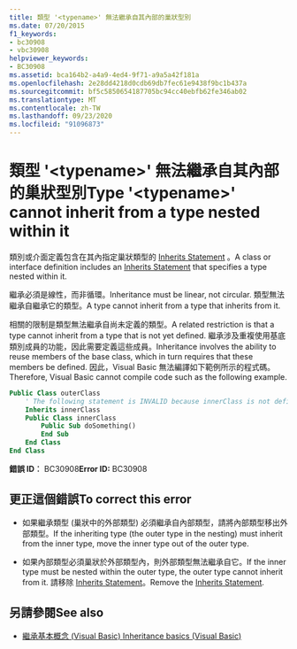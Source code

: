 ```yaml
---
title: 類型 '<typename>' 無法繼承自其內部的巢狀型別
ms.date: 07/20/2015
f1_keywords:
- bc30908
- vbc30908
helpviewer_keywords:
- BC30908
ms.assetid: bca164b2-a4a9-4ed4-9f71-a9a5a42f181a
ms.openlocfilehash: 2e28dd4218d0cdb69db7fec61e9438f9bc1b437a
ms.sourcegitcommit: bf5c5850654187705bc94cc40ebfb62fe346ab02
ms.translationtype: MT
ms.contentlocale: zh-TW
ms.lasthandoff: 09/23/2020
ms.locfileid: "91096873"
---
```

# <a name="type-typename-cannot-inherit-from-a-type-nested-within-it"></a><span data-ttu-id="50bb6-102">類型 '\<typename>' 無法繼承自其內部的巢狀型別</span><span class="sxs-lookup"><span data-stu-id="50bb6-102">Type '\<typename>' cannot inherit from a type nested within it</span></span>

<span data-ttu-id="50bb6-103">類別或介面定義包含在其內指定巢狀類型的 [Inherits Statement](../language-reference/statements/inherits-statement.md) 。</span><span class="sxs-lookup"><span data-stu-id="50bb6-103">A class or interface definition includes an [Inherits Statement](../language-reference/statements/inherits-statement.md) that specifies a type nested within it.</span></span>  
  
 <span data-ttu-id="50bb6-104">繼承必須是線性，而非循環。</span><span class="sxs-lookup"><span data-stu-id="50bb6-104">Inheritance must be linear, not circular.</span></span> <span data-ttu-id="50bb6-105">類型無法繼承自繼承它的類型。</span><span class="sxs-lookup"><span data-stu-id="50bb6-105">A type cannot inherit from a type that inherits from it.</span></span>  
  
 <span data-ttu-id="50bb6-106">相關的限制是類型無法繼承自尚未定義的類型。</span><span class="sxs-lookup"><span data-stu-id="50bb6-106">A related restriction is that a type cannot inherit from a type that is not yet defined.</span></span> <span data-ttu-id="50bb6-107">繼承涉及重複使用基底類別成員的功能，因此需要定義這些成員。</span><span class="sxs-lookup"><span data-stu-id="50bb6-107">Inheritance involves the ability to reuse members of the base class, which in turn requires that these members be defined.</span></span> <span data-ttu-id="50bb6-108">因此，Visual Basic 無法編譯如下範例所示的程式碼。</span><span class="sxs-lookup"><span data-stu-id="50bb6-108">Therefore, Visual Basic cannot compile code such as the following example.</span></span>  
  
```vb  
Public Class outerClass  
    ' The following statement is INVALID because innerClass is not defined.  
    Inherits innerClass  
    Public Class innerClass  
        Public Sub doSomething()  
        End Sub  
    End Class  
End Class  
```  
  
 <span data-ttu-id="50bb6-109">**錯誤 ID︰** BC30908</span><span class="sxs-lookup"><span data-stu-id="50bb6-109">**Error ID:** BC30908</span></span>  
  
## <a name="to-correct-this-error"></a><span data-ttu-id="50bb6-110">更正這個錯誤</span><span class="sxs-lookup"><span data-stu-id="50bb6-110">To correct this error</span></span>  
  
- <span data-ttu-id="50bb6-111">如果繼承類型 (巢狀中的外部類型) 必須繼承自內部類型，請將內部類型移出外部類型。</span><span class="sxs-lookup"><span data-stu-id="50bb6-111">If the inheriting type (the outer type in the nesting) must inherit from the inner type, move the inner type out of the outer type.</span></span>  
  
- <span data-ttu-id="50bb6-112">如果內部類型必須巢狀於外部類型內，則外部類型無法繼承自它。</span><span class="sxs-lookup"><span data-stu-id="50bb6-112">If the inner type must be nested within the outer type, the outer type cannot inherit from it.</span></span> <span data-ttu-id="50bb6-113">請移除 [Inherits Statement](../language-reference/statements/inherits-statement.md)。</span><span class="sxs-lookup"><span data-stu-id="50bb6-113">Remove the [Inherits Statement](../language-reference/statements/inherits-statement.md).</span></span>  
  
## <a name="see-also"></a><span data-ttu-id="50bb6-114">另請參閱</span><span class="sxs-lookup"><span data-stu-id="50bb6-114">See also</span></span>

- [<span data-ttu-id="50bb6-115">繼承基本概念 (Visual Basic) </span><span class="sxs-lookup"><span data-stu-id="50bb6-115">Inheritance basics (Visual Basic)</span></span>](../programming-guide/language-features/objects-and-classes/inheritance-basics.md)
